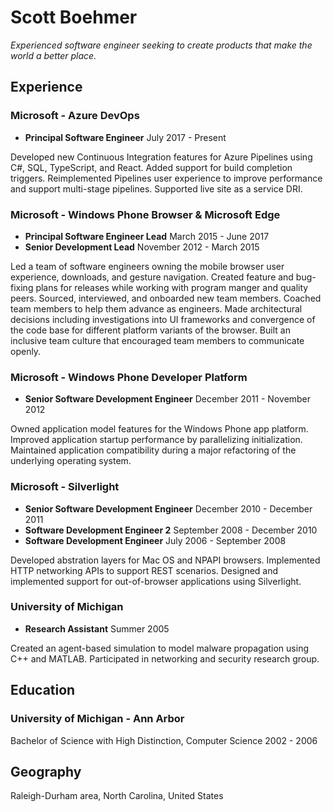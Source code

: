 # Scott Boehmer
*Experienced software engineer seeking to create products that make the world a
better place.*

## Experience

### Microsoft - Azure DevOps
- **Principal Software Engineer** July 2017 - Present

Developed new Continuous Integration features for Azure Pipelines using C#, SQL,
TypeScript, and React. Added support for build completion triggers. Reimplemented
Pipelines user experience to improve performance and support multi-stage pipelines.
Supported live site as a service DRI.

### Microsoft - Windows Phone Browser & Microsoft Edge 
- **Principal Software Engineer Lead** March 2015 - June 2017
- **Senior Development Lead** November 2012 - March 2015

Led a team of software engineers owning the mobile browser user experience, downloads,
and gesture navigation. Created feature and bug-fixing plans for releases while
working with program manger and quality peers. Sourced, interviewed, and onboarded new
team members. Coached team members to help them advance as engineers. Made
architectural decisions including investigations into UI frameworks and convergence
of the code base for different platform variants of the browser. Built an inclusive
team culture that encouraged team members to communicate openly.

### Microsoft - Windows Phone Developer Platform
- **Senior Software Development Engineer** December 2011 - November 2012

Owned application model features for the Windows Phone app platform. Improved
application startup performance by parallelizing initialization. Maintained
application compatibility during a major refactoring of the underlying operating
system.

### Microsoft - Silverlight
- **Senior Software Development Engineer** December 2010 - December 2011
- **Software Development Engineer 2** September 2008 - December 2010
- **Software Development Engineer** July 2006 - September 2008

Developed abstration layers for Mac OS and NPAPI browsers. Implemented HTTP networking
APIs to support REST scenarios. Designed and implemented support for out-of-browser
applications using Silverlight.

### University of Michigan
- **Research Assistant** Summer 2005

Created an agent-based simulation to model malware propagation using C++ and MATLAB.
Participated in networking and security research group.

## Education

### University of Michigan - Ann Arbor
Bachelor of Science with High Distinction, Computer Science 2002 - 2006

## Geography
Raleigh-Durham area, North Carolina, United States
